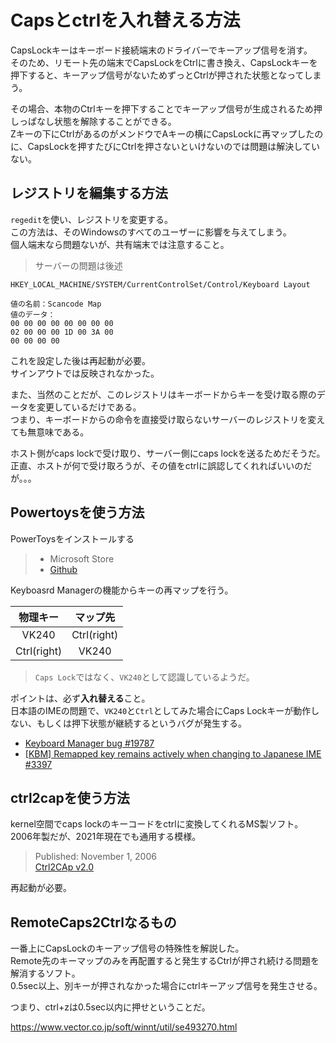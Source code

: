 # Capsとctrlを入れ替える方法

CapsLockキーはキーボード接続端末のドライバーでキーアップ信号を消す。  
そのため、リモート先の端末でCapsLockをCtrlに書き換え、CapsLockキーを押下すると、キーアップ信号がないためずっとCtrlが押された状態となってしまう。  

その場合、本物のCtrlキーを押下することでキーアップ信号が生成されるため押しっぱなし状態を解除することができる。  
Zキーの下にCtrlがあるのがメンドウでAキーの横にCapsLockに再マップしたのに、CapsLockを押すたびにCtrlを押さないといけないのでは問題は解決していない。

## レジストリを編集する方法

`regedit`を使い、レジストリを変更する。  
この方法は、そのWindowsのすべてのユーザーに影響を与えてしまう。  
個人端末なら問題ないが、共有端末では注意すること。

> サーバーの問題は後述

`HKEY_LOCAL_MACHINE/SYSTEM/CurrentControlSet/Control/Keyboard Layout`

```reg
値の名前：Scancode Map
値のデータ：
00 00 00 00 00 00 00 00
02 00 00 00 1D 00 3A 00
00 00 00 00
```

これを設定した後は再起動が必要。  
サインアウトでは反映されなかった。

また、当然のことだが、このレジストリはキーボードからキーを受け取る際のデータを変更しているだけである。  
つまり、キーボードからの命令を直接受け取らないサーバーのレジストリを変えても無意味である。

ホスト側がcaps lockで受け取り、サーバー側にcaps lockを送るためだそうだ。  
正直、ホストが何で受け取ろうが、その値をctrlに誤認してくれればいいのだが。。。

## Powertoysを使う方法

PowerToysをインストールする

> - Microsoft Store
> - [Github](https://github.com/microsoft/PowerToys)

Keyboasrd Managerの機能からキーの再マップを行う。

|物理キー|マップ先|
|:--:|:--:|
|VK240|Ctrl(right)|
|Ctrl(right)|VK240|

> `Caps Lock`ではなく、`VK240`として認識しているようだ。

ポイントは、必ず**入れ替える**こと。  
日本語のIMEの問題で、`VK240`と`Ctrl`としてみた場合にCaps Lockキーが動作しない、もしくは押下状態が継続するというバグが発生する。  

- [Keyboard Manager bug #19787](https://github.com/microsoft/PowerToys/issues/19787)
- [[KBM] Remapped key remains actively when changing to Japanese IME #3397](https://github.com/microsoft/PowerToys/issues/3397)

## ctrl2capを使う方法

kernel空間でcaps lockのキーコードをctrlに変換してくれるMS製ソフト。  
2006年製だが、2021年現在でも通用する模様。

> Published: November 1, 2006  
> [Ctrl2CAp v2.0](https://learn.microsoft.com/en-us/sysinternals/downloads/ctrl2cap)

再起動が必要。

## RemoteCaps2Ctrlなるもの

一番上にCapsLockのキーアップ信号の特殊性を解説した。  
Remote先のキーマップのみを再配置すると発生するCtrlが押され続ける問題を解消するソフト。  
0.5sec以上、別キーが押されなかった場合にctrlキーアップ信号を発生させる。

つまり、ctrl+zは0.5sec以内に押せということだ。

<https://www.vector.co.jp/soft/winnt/util/se493270.html>

